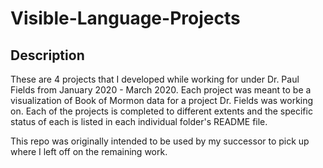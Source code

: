 # Visible-Language-Projects

## Description

These are 4 projects that I developed while working for under Dr. Paul Fields from January 2020 - March 2020. Each project was meant to be a visualization
of Book of Mormon data for a project Dr. Fields was working on. Each of the projects is completed to different extents and the specific status of each 
is listed in each individual folder's README file.

This repo was originally intended to be used by my successor to pick up where I left off on the remaining work.
